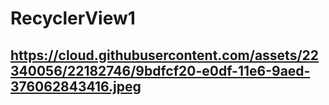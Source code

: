# RecyclerView1

## https://cloud.githubusercontent.com/assets/22340056/22182746/9bdfcf20-e0df-11e6-9aed-376062843416.jpeg
